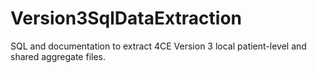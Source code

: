 # Version3SqlDataExtraction
SQL and documentation to extract 4CE Version 3 local patient-level and shared aggregate files.
